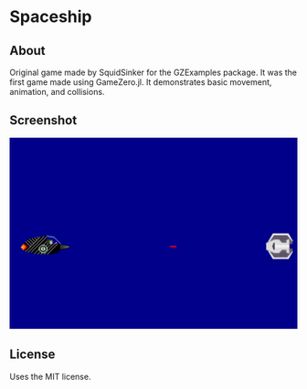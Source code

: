 # Spaceship

## About
Original game made by SquidSinker for the GZExamples package.
It was the first game made using GameZero.jl. It demonstrates basic movement, animation, and collisions.

## Screenshot
![](spaceship_screenshot.png)

## License
Uses the MIT license.
